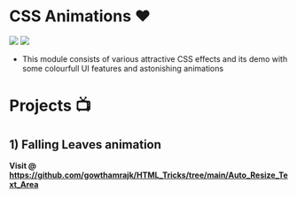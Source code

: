 # CSS Animations ❤️

![](https://img.shields.io/github/languages/count/gowthamrajk/CSS_Animations
)   ![](https://img.shields.io/github/languages/top/gowthamrajk/CSS_Animations
)

- This module consists of various attractive CSS effects and its demo with some colourfull UI features and astonishing animations

# Projects 📺

## 1) Falling Leaves animation

**Visit @ https://github.com/gowthamrajk/HTML_Tricks/tree/main/Auto_Resize_Text_Area**

<br>
